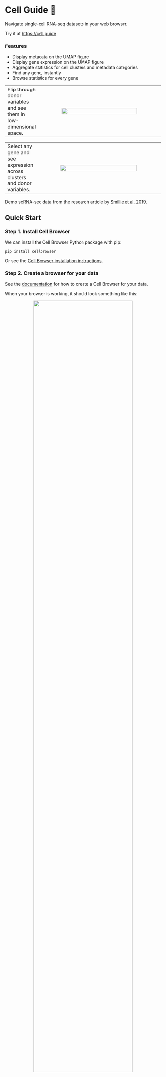 # Cell Guide 🧭 

Navigate single-cell RNA-seq datasets in your web browser.

Try it at https://cell.guide


### Features

- Display metadata on the UMAP figure
- Display gene expression on the UMAP figure
- Aggregate statistics for cell clusters and metadata categories
- Find any gene, instantly
- Browse statistics for every gene

<table>
  <tr>
    <td width="20%">Flip through donor variables and see them in low-dimensional space.</td>
    <td>
      <p align="center">
        <img src="https://i.imgur.com/tcYRggc.gif" width="80%" align="center" />
      </p>
    </td>
  </tr>
</table>
<table>
  <tr>
  <td width="20%">Select any gene and see expression across clusters and donor variables.</td>
  <td>
    <p align="center">
      <img src="https://i.imgur.com/4Ovpb5Z.gif" width="80%" align="center" />
    </p>
  </td>
  </tr>
</table>

Demo scRNA-seq data from the research article by [Smillie et al. 2019][3].

[3]: https://doi.org/10.1016/j.cell.2019.06.029


## Quick Start

### Step 1. Install Cell Browser

We can install the Cell Browser Python package with pip:

```
pip install cellbrowser
```

Or see the [Cell Browser installation instructions](https://cellbrowser.readthedocs.io/installation.html).

### Step 2. Create a browser for your data

See the [documentation][1] for how to create a Cell Browser for your data.

When your browser is working, it should look something like this:

<p align="center">
<img src="https://i.imgur.com/N1B2Q5U.png" width="80%" align="center" />
</p>

### Step 3. Copy Cell Guide files

```bash
# Get the Cell Guide code
curl -s https://codeload.github.com/slowkow/cellguide/tar.gz/master | tar xvz
 
# Overwrite the Cell Browser files: index.html js/ css/ ext/ img/
command cp -rf cellguide-master/www/* public_html/
```

For a complete example, see the [demo.sh](demo.sh) script.

Make sure to refresh your web browser with <kbd>⌘</kbd>+<kbd>Shift</kbd>+<kbd>R</kbd> (or <kbd>Ctrl</kbd>+<kbd>Shift</kbd>+<kbd>R</kbd> on Windows).

[1]: https://cellbrowser.readthedocs.io/basic_usage.html


## Dependencies

The current version of Cell Guide depends on [Cell Browser] by [Maximilian
Haeussler].

[Cell Browser]: https://github.com/maximilianh/cellBrowser
[Maximilian Haeussler]: https://github.com/maximilianh

Built with:

- [Bootstrap](https://getbootstrap.com)
- [CSS loaders](https://projects.lukehaas.me/css-loaders/)
- [d3-legend](https://github.com/susielu/d3-legend)
- [D3.js](https://d3js.org)
- [FastBitSet](https://github.com/lemire/FastBitSet.js/)
- [hcluster.js](https://github.com/cmpolis/hcluster.js/)
- [jQuery](https://jquery.com)
- [JSURL2](https://www.npmjs.com/package/@yaska-eu/jsurl2)
- [pako](https://github.com/nodeca/pako)
- [palette.js](https://github.com/google/palette.js/tree/master)
- [papaparse](https://www.papaparse.com/)
- [tablesort](https://github.com/tristen/tablesort)


Let me know what you think! [@slowkow](https://twitter.com/slowkow)

